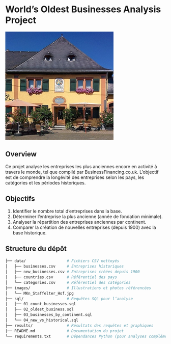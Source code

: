 # World’s Oldest Businesses Analysis Project

![Aperçu](image.jpeg)

## Overview
Ce projet analyse les entreprises les plus anciennes encore en activité à travers le monde, tel que compilé par BusinessFinancing.co.uk. L’objectif est de comprendre la longévité des entreprises selon les pays, les catégories et les périodes historiques.

## Objectifs
1. Identifier le nombre total d’entreprises dans la base.  
2. Déterminer l’entreprise la plus ancienne (année de fondation minimale).  
3. Analyser la répartition des entreprises anciennes par continent.  
4. Comparer la création de nouvelles entreprises (depuis 1900) avec la base historique.

## Structure du dépôt
```bash
├── data/                  # Fichiers CSV nettoyés
│   ├── businesses.csv     # Entreprises historiques
│   ├── new_businesses.csv # Entreprises créées depuis 1900
│   ├── countries.csv      # Référentiel des pays
│   └── categories.csv     # Référentiel des catégories
├── images/                # Illustrations et photos référencées
│   └── MKn_Staffelter_Hof.jpg
├── sql/                   # Requêtes SQL pour l’analyse
│   ├── 01_count_businesses.sql
│   ├── 02_oldest_business.sql
│   ├── 03_businesses_by_continent.sql
│   └── 04_new_vs_historical.sql
├── results/               # Résultats des requêtes et graphiques
├── README.md              # Documentation du projet
└── requirements.txt       # Dépendances Python (pour analyses complémentaires)
